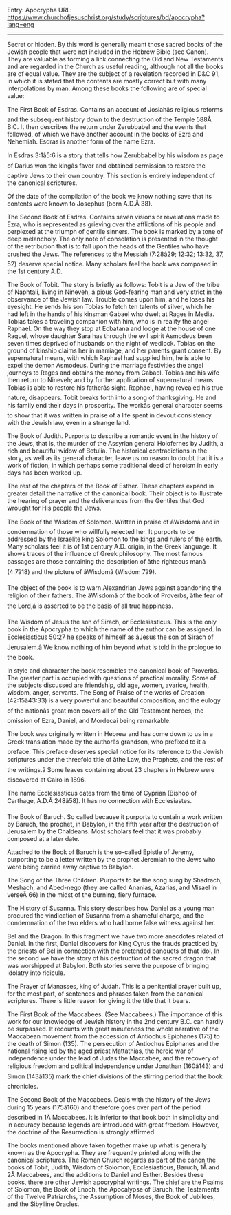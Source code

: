 Entry: Apocrypha
URL: https://www.churchofjesuschrist.org/study/scriptures/bd/apocrypha?lang=eng

---

Secret or hidden. By this word is generally meant those sacred books of the Jewish people that were not included in the Hebrew Bible (see Canon). They are valuable as forming a link connecting the Old and New Testaments and are regarded in the Church as useful reading, although not all the books are of equal value. They are the subject of a revelation recorded in D&C 91, in which it is stated that the contents are mostly correct but with many interpolations by man. Among these books the following are of special value:

The First Book of Esdras. Contains an account of Josiahâs religious reforms and the subsequent history down to the destruction of the Temple 588Â B.C. It then describes the return under Zerubbabel and the events that followed, of which we have another account in the books of Ezra and Nehemiah. Esdras is another form of the name Ezra.

In Esdras 3:1â5:6 is a story that tells how Zerubbabel by his wisdom as page of Darius won the kingâs favor and obtained permission to restore the captive Jews to their own country. This section is entirely independent of the canonical scriptures.

Of the date of the compilation of the book we know nothing save that its contents were known to Josephus (born A.D.Â 38).

The Second Book of Esdras. Contains seven visions or revelations made to Ezra, who is represented as grieving over the afflictions of his people and perplexed at the triumph of gentile sinners. The book is marked by a tone of deep melancholy. The only note of consolation is presented in the thought of the retribution that is to fall upon the heads of the Gentiles who have crushed the Jews. The references to the Messiah (7:28â29; 12:32; 13:32, 37, 52) deserve special notice. Many scholars feel the book was composed in the 1st century A.D.

The Book of Tobit. The story is briefly as follows: Tobit is a Jew of the tribe of Naphtali, living in Nineveh, a pious God-fearing man and very strict in the observance of the Jewish law. Trouble comes upon him, and he loses his eyesight. He sends his son Tobias to fetch ten talents of silver, which he had left in the hands of his kinsman Gabael who dwelt at Rages in Media. Tobias takes a traveling companion with him, who is in reality the angel Raphael. On the way they stop at Ecbatana and lodge at the house of one Raguel, whose daughter Sara has through the evil spirit Asmodeus been seven times deprived of husbands on the night of wedlock. Tobias on the ground of kinship claims her in marriage, and her parents grant consent. By supernatural means, with which Raphael had supplied him, he is able to expel the demon Asmodeus. During the marriage festivities the angel journeys to Rages and obtains the money from Gabael. Tobias and his wife then return to Nineveh; and by further application of supernatural means Tobias is able to restore his fatherâs sight. Raphael, having revealed his true nature, disappears. Tobit breaks forth into a song of thanksgiving. He and his family end their days in prosperity. The workâs general character seems to show that it was written in praise of a life spent in devout consistency with the Jewish law, even in a strange land.

The Book of Judith. Purports to describe a romantic event in the history of the Jews, that is, the murder of the Assyrian general Holofernes by Judith, a rich and beautiful widow of Betulia. The historical contradictions in the story, as well as its general character, leave us no reason to doubt that it is a work of fiction, in which perhaps some traditional deed of heroism in early days has been worked up.

The rest of the chapters of the Book of Esther. These chapters expand in greater detail the narrative of the canonical book. Their object is to illustrate the hearing of prayer and the deliverances from the Gentiles that God wrought for His people the Jews.

The Book of the Wisdom of Solomon. Written in praise of âWisdomâ and in condemnation of those who willfully rejected her. It purports to be addressed by the Israelite king Solomon to the kings and rulers of the earth. Many scholars feel it is of 1st century A.D. origin, in the Greek language. It shows traces of the influence of Greek philosophy. The most famous passages are those containing the description of âthe righteous manâ (4:7â18) and the picture of âWisdomâ (Wisdom 7â9).

The object of the book is to warn Alexandrian Jews against abandoning the religion of their fathers. The âWisdomâ of the book of Proverbs, âthe fear of the Lord,â is asserted to be the basis of all true happiness.

The Wisdom of Jesus the son of Sirach, or Ecclesiasticus. This is the only book in the Apocrypha to which the name of the author can be assigned. In Ecclesiasticus 50:27 he speaks of himself as âJesus the son of Sirach of Jerusalem.â We know nothing of him beyond what is told in the prologue to the book.

In style and character the book resembles the canonical book of Proverbs. The greater part is occupied with questions of practical morality. Some of the subjects discussed are friendship, old age, women, avarice, health, wisdom, anger, servants. The Song of Praise of the works of Creation (42:15â43:33) is a very powerful and beautiful composition, and the eulogy of the nationâs great men covers all of the Old Testament heroes, the omission of Ezra, Daniel, and Mordecai being remarkable.

The book was originally written in Hebrew and has come down to us in a Greek translation made by the authorâs grandson, who prefixed to it a preface. This preface deserves special notice for its reference to the Jewish scriptures under the threefold title of âthe Law, the Prophets, and the rest of the writings.â Some leaves containing about 23 chapters in Hebrew were discovered at Cairo in 1896.

The name Ecclesiasticus dates from the time of Cyprian (Bishop of Carthage, A.D.Â 248â58). It has no connection with Ecclesiastes.

The Book of Baruch. So called because it purports to contain a work written by Baruch, the prophet, in Babylon, in the fifth year after the destruction of Jerusalem by the Chaldeans. Most scholars feel that it was probably composed at a later date.

Attached to the Book of Baruch is the so-called Epistle of Jeremy, purporting to be a letter written by the prophet Jeremiah to the Jews who were being carried away captive to Babylon.

The Song of the Three Children. Purports to be the song sung by Shadrach, Meshach, and Abed-nego (they are called Ananias, Azarias, and Misael in verseÂ 66) in the midst of the burning, fiery furnace.

The History of Susanna. This story describes how Daniel as a young man procured the vindication of Susanna from a shameful charge, and the condemnation of the two elders who had borne false witness against her.

Bel and the Dragon. In this fragment we have two more anecdotes related of Daniel. In the first, Daniel discovers for King Cyrus the frauds practiced by the priests of Bel in connection with the pretended banquets of that idol. In the second we have the story of his destruction of the sacred dragon that was worshipped at Babylon. Both stories serve the purpose of bringing idolatry into ridicule.

The Prayer of Manasses, king of Judah. This is a penitential prayer built up, for the most part, of sentences and phrases taken from the canonical scriptures. There is little reason for giving it the title that it bears.

The First Book of the Maccabees. (See Maccabees.) The importance of this work for our knowledge of Jewish history in the 2nd century B.C. can hardly be surpassed. It recounts with great minuteness the whole narrative of the Maccabean movement from the accession of Antiochus Epiphanes (175) to the death of Simon (135). The persecution of Antiochus Epiphanes and the national rising led by the aged priest Mattathias, the heroic war of independence under the lead of Judas the Maccabee, and the recovery of religious freedom and political independence under Jonathan (160â143) and Simon (143â135) mark the chief divisions of the stirring period that the book chronicles.

The Second Book of the Maccabees. Deals with the history of the Jews during 15 years (175â160) and therefore goes over part of the period described in 1Â Maccabees. It is inferior to that book both in simplicity and in accuracy because legends are introduced with great freedom. However, the doctrine of the Resurrection is strongly affirmed.

The books mentioned above taken together make up what is generally known as the Apocrypha. They are frequently printed along with the canonical scriptures. The Roman Church regards as part of the canon the books of Tobit, Judith, Wisdom of Solomon, Ecclesiasticus, Baruch, 1Â and 2Â Maccabees, and the additions to Daniel and Esther. Besides these books, there are other Jewish apocryphal writings. The chief are the Psalms of Solomon, the Book of Enoch, the Apocalypse of Baruch, the Testaments of the Twelve Patriarchs, the Assumption of Moses, the Book of Jubilees, and the Sibylline Oracles.
